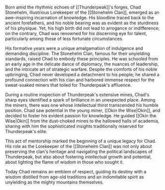 Born amid the rhythmic echoes of [[Thunderpeak]]'s forges, Chad Stonehelm, illustrious Lorekeeper of the [[Stonehelm Clan]], emerged as an awe-inspiring incarnation of knowledge. His bloodline traced back to the ancient forefathers, and his noble bearing was as evident as the sturdiness of his physique. Yet, his high birth did not lead to arrogance or indifference; on the contrary, Chad was renowned for his discerning eye for talent, particularly among those of less fortunate circumstances.

His formative years were a unique amalgamation of indulgence and demanding discipline. The Stonehelm Clan, famous for their unyielding standards, raised Chad to embody these principles. He was schooled from an early age in the delicate dance of diplomacy, the nuances of leadership, and the intricate art of strategic warfare. Despite the comforts of his noble upbringing, Chad never developed a detachment to his people; he shared a profound connection with his clan and harbored immense respect for the sweat-soaked miners that toiled for Thunderpeak's affluence.

During a routine inspection of Thunderpeak's extensive mines, Chad's sharp eyes identified a spark of brilliance in an unexpected place. Among the miners, there was one whose intellectual thirst transcended his humble position. Chad saw potential in the young miner, [[Okin the Wise|Okin]], and decided to foster his evident passion for knowledge. He guided [[Okin the Wise|Okin]] from the dust-choked mines to the hallowed halls of academia, sharing with him the sophisticated insights traditionally reserved for Thunderpeak's elite.

This act of mentorship marked the beginning of a unique legacy for Chad. His role as the Lorekeeper of the [[Stonehelm Clan]] was not only about preserving the clan's heritage and navigating the political landscapes of Thunderpeak, but also about fostering intellectual growth and potential, about lighting the flame of wisdom in those who sought it.

Today Chad remains an emblem of respect, guiding its destiny with a wisdom distilled from age-old traditions and an indomitable spirit as unyielding as the mighty mountains themselves.